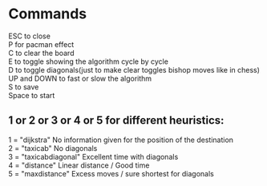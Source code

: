 # Commands

ESC to close  
P for pacman effect  
C to clear the board  
E to toggle showing the algorithm cycle by cycle  
D to toggle diagonals(just to make clear toggles bishop moves like in chess)  
UP and DOWN to fast or slow the algorithm  
S to save \
Space to start 
## 1 or 2 or 3 or 4 or 5 for different heuristics: 
1 = "dijkstra" No information given for the position of the destination  
2 = "taxicab" No diagonals  
3 = "taxicabdiagonal" Excellent time with diagonals  
4 = "distance"  Linear distance / Good time  
5 = "maxdistance" Excess moves / sure shortest for diagonals   
